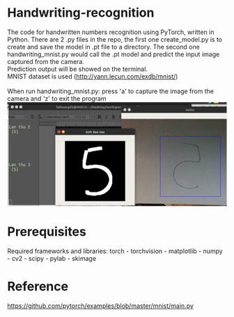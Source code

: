 # Handwriting-recognition
The code for handwritten numbers recognition using PyTorch, written in Python. There are 2 .py files in the repo, 
the first one create_model.py is to create and save the model in .pt file to a directory.
The second one handwriting_mnist.py would call the .pt model and predict the input image captured from the camera. \
Prediction output will be showed on the terminal.\
MNIST dataset is used (http://yann.lecun.com/exdb/mnist/)  \
\
When run handwriting_mnist.py: press 'a' to capture the image from the camera and 'z' to exit the program
\
![alt get](https://github.com/lmhoang45/Handwriting-recognition/blob/master/hinh.jpg)  


# Prerequisites
Required frameworks and libraries:
torch - torchvision - matplotlib - numpy - cv2 - scipy - pylab - skimage

# Reference
https://github.com/pytorch/examples/blob/master/mnist/main.py
